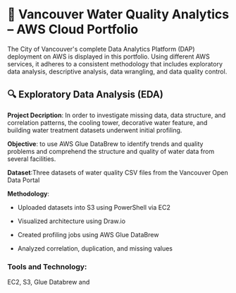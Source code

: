 # 📘 Vancouver Water Quality Analytics – AWS Cloud Portfolio
The City of Vancouver's complete Data Analytics Platform (DAP) deployment on AWS is displayed in this portfolio.  Using different AWS services, it adheres to a consistent methodology that includes exploratory data analysis, descriptive analysis, data wrangling, and data quality control.

## 🔍 Exploratory Data Analysis (EDA)
**Project Decription**: In order to investigate missing data, data structure, and correlation patterns, the cooling tower, decorative water feature, and building water treatment datasets underwent initial profiling.

**Objective**: to use AWS Glue DataBrew to identify trends and quality problems and comprehend the structure and quality of water data from several facilities.

**Dataset**:Three datasets of water quality CSV files from the Vancouver Open Data Portal

**Methodology**:  
- Uploaded datasets into S3 using PowerShell via EC2

- Visualized architecture using Draw.io

- Created profiling jobs using AWS Glue DataBrew

- Analyzed correlation, duplication, and missing values

### Tools and Technology:
EC2, S3, Glue Databrew and 




